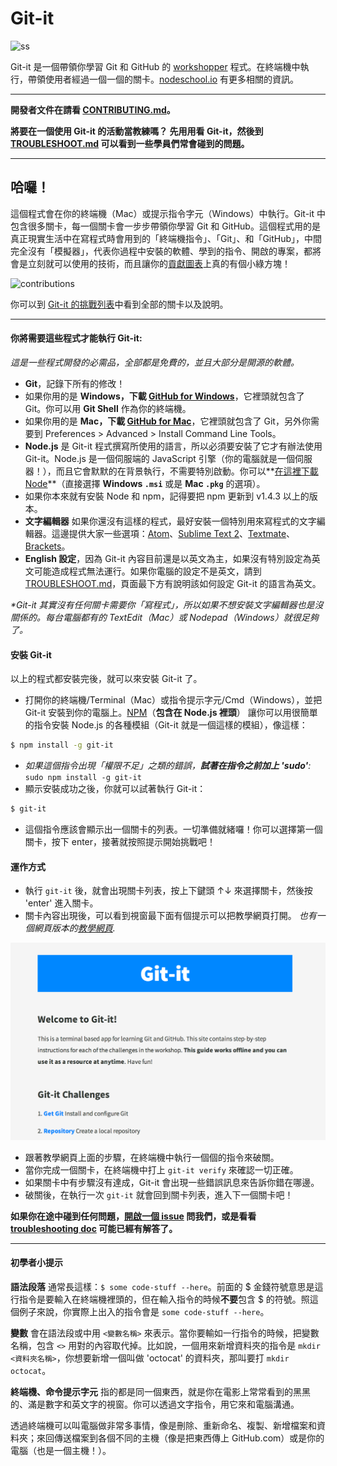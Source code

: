 # Git-it

![ss](https://raw2.github.com/jlord/git-it/master/git-it-ss.png)

Git-it 是一個帶領你學習 Git 和 GitHub 的 [workshopper](https://github.com/rvagg/workshopper) 程式。在終端機中執行，帶領使用者經過一個一個的關卡。[nodeschool.io](http://nodeschool.io) 有更多相關的資訊。

---

**開發者文件在請看 [CONTRIBUTING.md](https://github.com/jlord/git-it/blob/master/CONTRIBUTING.md)。**

**將要在一個使用 Git-it 的活動當教練嗎？ 先用用看 Git-it，然後到 [TROUBLESHOOT.md](https://github.com/jlord/git-it/blob/master/TROUBLESHOOT.md) 可以看到一些學員們常會碰到的問題。**

---

## 哈囉！

這個程式會在你的終端機（Mac）或提示指令字元（Windows）中執行。Git-it 中包含很多關卡，每一個關卡會一步步帶領你學習 Git 和 GitHub。這個程式用的是真正現實生活中在寫程式時會用到的「終端機指令」、「Git」、和「GitHub」，中間完全沒有「模擬器」，代表你過程中安裝的軟體、學到的指令、開啟的專案，都將會是立刻就可以使用的技術，而且讓你的[貢獻圖表](https://github.com/blog/1360-introducing-contributions)上真的有個小綠方塊！

![contributions](https://raw2.github.com/jlord/git-it/master/ghcc.png)

你可以到 [Git-it 的挑戰列表](http://jlord.github.io/git-it)中看到全部的關卡以及說明。

---

#### 你將需要這些程式才能執行 Git-it:

_這是一些程式開發的必需品，全部都是免費的，並且大部分是開源的軟體。_

- **Git**，記錄下所有的修改！
 - 如果你用的是 **Windows，下載 [GitHub for Windows](http://windows.github.com)**，它裡頭就包含了 Git。你可以用 **Git Shell** 作為你的終端機。
 - 如果你用的是 **Mac，下載 [GitHub for Mac](http://mac.github.com)**，它裡頭就包含了 Git，另外你需要到 Preferences > Advanced > Install Command Line Tools。
- **Node.js** 是 Git-it 程式撰寫所使用的語言，所以必須要安裝了它才有辦法使用 Git-it。Node.js 是一個伺服端的 JavaScript 引擎（你的電腦就是一個伺服器！），而且它會默默的在背景執行，不需要特別啟動。你可以**[在這裡下載 Node](http://nodejs.org/download/)**（直接選擇 **Windows `.msi`** 或是 **Mac `.pkg`** 的選項）。
 - 如果你本來就有安裝 Node 和 npm，記得要把 npm 更新到 v1.4.3 以上的版本。
- **文字編輯器** 如果你還沒有這樣的程式，最好安裝一個特別用來寫程式的文字編輯器。這邊提供大家一些選項：[Atom](http://www.atom.io)、[Sublime Text 2](http://www.sublimetext.com/2)、[Textmate](http://macromates.com/download)、[Brackets](http://brackets.io/)。
- **English 設定**，因為 Git-it 內容目前還是以英文為主，如果沒有特別設定為英文可能造成程式無法運行。如果你電腦的設定不是英文，請到 [TROUBLESHOOT.md](https://github.com/jlord/git-it/blob/master/TROUBLESHOOT.md)，頁面最下方有說明該如何設定 Git-it 的語言為英文。

_*Git-it 其實沒有任何關卡需要你「寫程式」，所以如果不想安裝文字編輯器也是沒關係的。每台電腦都有的 TextEdit（Mac）或 Nodepad（Windows）就很足夠了。_

#### 安裝 Git-it

以上的程式都安裝完後，就可以來安裝 Git-it 了。

- 打開你的終端機/Terminal（Mac）或指令提示字元/Cmd（Windows），並把 Git-it 安裝到你的電腦上。[NPM](http://www.npmjs.org)（**包含在 Node.js 裡頭**） 讓你可以用很簡單的指令安裝 Node.js 的各種模組（Git-it 就是一個這樣的模組），像這樣：

```bash
$ npm install -g git-it
```
- _如果這個指令出現「權限不足」之類的錯誤，**試著在指令之前加上 'sudo'**:_ `sudo npm install -g git-it`
- 顯示安裝成功之後，你就可以試著執行 Git-it：

```bash
$ git-it
```
- 這個指令應該會顯示出一個關卡的列表。一切準備就緒囉！你可以選擇第一個關卡，按下 enter，接著就按照提示開始挑戰吧！

#### 運作方式

- 執行 `git-it` 後，就會出現關卡列表，按上下鍵頭 ↑↓ 來選擇關卡，然後按 'enter' 進入關卡。
- 關卡內容出現後，可以看到視窗最下面有個提示可以把教學網頁打開。 _也有一個網頁版本的[教學網頁](http://jlord.github.io/git-it)._

![img](https://raw.githubusercontent.com/jlord/git-it/master/guide-ss.png)

- 跟著教學網頁上面的步驟，在終端機中執行一個個的指令來破關。
- 當你完成一個關卡，在終端機中打上 `git-it verify` 來確認一切正確。
- 如果關卡中有步驟沒有達成，Git-it 會出現一些錯誤訊息來告訴你錯在哪邊。
- 破關後，在執行一次 `git-it` 就會回到關卡列表，進入下一個關卡吧！

**如果你在途中碰到任何問題，[開啟一個 issue](https://github.com/jlord/git-it/issues/new) 問我們，或是看看 [troubleshooting doc](https://github.com/jlord/git-it/blob/master/TROUBLESHOOT.md) 可能已經有解答了。**

---

#### 初學者小提示

**語法段落** 通常長這樣：`$ some code-stuff --here`。前面的 $ 金錢符號意思是這行指令是要輸入在終端機裡頭的，但在輸入指令的時候**不要**包含 $ 的符號。照這個例子來說，你實際上出入的指令會是 `some code-stuff --here`。

**變數** 會在語法段或中用 `<變數名稱>` 來表示。當你要輸如一行指令的時候，把變數名稱，包含 `<>` 用對的內容取代掉。比如說，一個用來新增資料夾的指令是 `mkdir <資料夾名稱>`，你想要新增一個叫做 'octocat' 的資料夾，那叫要打 `mkdir octocat`。

**終端機、命令提示字元** 指的都是同一個東西，就是你在電影上常常看到的黑黑的、滿是數字和英文字的視窗。你可以透過文字指令，用它來和電腦溝通。

透過終端機可以叫電腦做非常多事情，像是刪除、重新命名、複製、新增檔案和資料夾；來回傳送檔案到各個不同的主機（像是把東西傳上 GitHub.com）或是你的電腦（也是一個主機！）。
